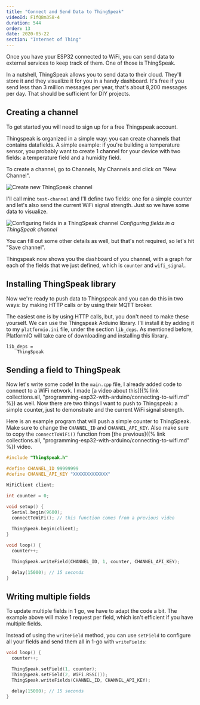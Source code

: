 ```yaml
---
title: "Connect and Send Data to ThingSpeak"
videoId: F1fQ8m3S8-4
duration: 544
order: 13
date: 2020-05-22
section: "Internet of Thing"
---
```


Once you have your ESP32 connected to WiFi, you can send data to external services to keep track of them. One of those is ThingSpeak.

In a nutshell, ThingSpeak allows you to send data to their cloud. They'll store it and they visualize it for you in a handy dashboard. It's free if you send less than 3 million messages per year, that's about 8,200 messages per day. That should be sufficient for DIY projects.

## Creating a channel
To get started you will need to sign up for a free Thingspeak account. 

Thingspeak is organized in a simple way: you can create channels that contains datafields. A simple example: if you're building a temperature sensor, you probably want to create 1 channel for your device with two fields: a temperature field and a humidity field.

To create a channel, go to Channels, My Channels and click on "New Channel".

![Create new ThingSpeak channel]({{page.url}}../images/thingspeak-create-channel.png)

I'll call mine `test-channel` and I'll define two fields: one for a simple counter and let's also send the current WiFi signal strength. Just so we have some data to visualize.

![Configuring fields in a ThingSpeak channel]({{page.url}}../images/thingspeak-channel-fields.png)
*Configuring fields in a ThingSpeak channel*

You can fill out some other details as well, but that's not required, so let's hit "Save channel". 

Thingspeak now shows you the dashboard of you channel, with a graph for each of the fields that we just defined, which is `counter` and `wifi_signal`.

## Installing ThingSpeak library
Now we're ready to push data to Thingspeak and you can do this in two ways: by making HTTP calls or by using their MQTT broker.

The easiest one is by using HTTP calls, but, you don't need to make these yourself. We can use the Thingspeak Arduino library. I'll install it by adding it to my `platformio.ini` file, under the section `lib_deps`. As mentioned before, PlatformIO will take care of downloading and installing this library.

```
lib_deps = 
	ThingSpeak
```

## Sending a field to ThingSpeak
Now let's write some code! In the `main.cpp` file, I already added code to connect to a WiFi network. I made [a video about this]({% link collections.all, "programming-esp32-with-arduino/connecting-to-wifi.md" %}) as well. Now there are two things I want to push to Thingspeak: a simple counter, just to demonstrate and the current WiFi signal strength.

Here is an example program that will push a simple counter to ThingSpeak. Make sure to change the `CHANNEL_ID` and `CHANNEL_API_KEY`. Also make sure to copy the `connectToWiFi()` function from [the previous]({% link collections.all, "programming-esp32-with-arduino/connecting-to-wifi.md" %}) video.

```cpp
#include "ThingSpeak.h"

#define CHANNEL_ID 99999999
#define CHANNEL_API_KEY "XXXXXXXXXXXXX"

WiFiClient client;

int counter = 0;

void setup() {
  Serial.begin(9600);
  connectToWiFi(); // this function comes from a previous video
  
  ThingSpeak.begin(client);
}

void loop() {
  counter++;

  ThingSpeak.writeField(CHANNEL_ID, 1, counter, CHANNEL_API_KEY);

  delay(15000); // 15 seconds
}
```

## Writing multiple fields
To update multiple fields in 1 go, we have to adapt the code a bit. The example above will make 1 request per field, which isn't efficient if you have multiple fields.

Instead of using the `writeField` method, you can use `setField` to configure all your fields and send them all in 1-go with `writeFields`:

```cpp
void loop() {
  counter++;

  ThingSpeak.setField(1, counter);
  ThingSpeak.setField(2, WiFi.RSSI());
  ThingSpeak.writeFields(CHANNEL_ID, CHANNEL_API_KEY);

  delay(15000); // 15 seconds
}
```